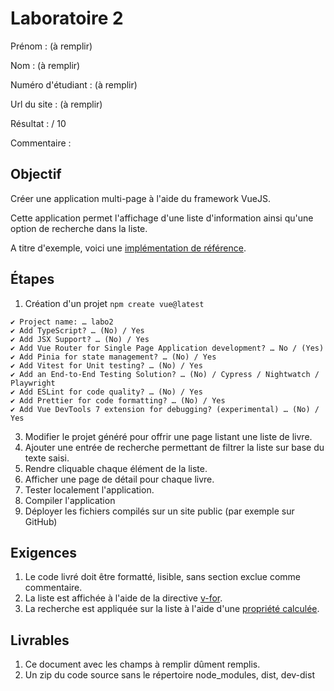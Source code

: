 
# Laboratoire 2

Prénom : (à remplir)

Nom : (à remplir)

Numéro d'étudiant : (à remplir)

Url du site : (à remplir)

Résultat : / 10

Commentaire :

## Objectif

Créer une application multi-page à l'aide du framework VueJS.

Cette application permet l'affichage d'une liste d'information ainsi qu'une option de recherche dans la liste.

A titre d'exemple, voici une [implémentation de référence](https://yannicl.github.io/bibliotheque).

## Étapes

1. Création d'un projet
```npm create vue@latest```
~~~
✔ Project name: … labo2
✔ Add TypeScript? … (No) / Yes
✔ Add JSX Support? … (No) / Yes
✔ Add Vue Router for Single Page Application development? … No / (Yes)
✔ Add Pinia for state management? … (No) / Yes
✔ Add Vitest for Unit testing? … (No) / Yes
✔ Add an End-to-End Testing Solution? … (No) / Cypress / Nightwatch / Playwright
✔ Add ESLint for code quality? … (No) / Yes
✔ Add Prettier for code formatting? … (No) / Yes
✔ Add Vue DevTools 7 extension for debugging? (experimental) … (No) / Yes
~~~

3. Modifier le projet généré pour offrir une page listant une liste de livre.
4. Ajouter une entrée de recherche permettant de filtrer la liste sur base du texte saisi.
5. Rendre cliquable chaque élément de la liste.
6. Afficher une page de détail pour chaque livre.
7. Tester localement l'application.
8. Compiler l'application
9. Déployer les fichiers compilés sur un site public (par exemple sur GitHub)

## Exigences

1. Le code livré doit être formatté, lisible, sans section exclue comme commentaire.
2. La liste est affichée à l'aide de la directive [v-for](https://fr.vuejs.org/api/built-in-directives.html#v-for).
3. La recherche est appliquée sur la liste à l'aide d'une [propriété calculée](https://fr.vuejs.org/guide/essentials/computed).


## Livrables

1. Ce document avec les champs à remplir dûment remplis.
2. Un zip du code source sans le répertoire node_modules, dist, dev-dist
